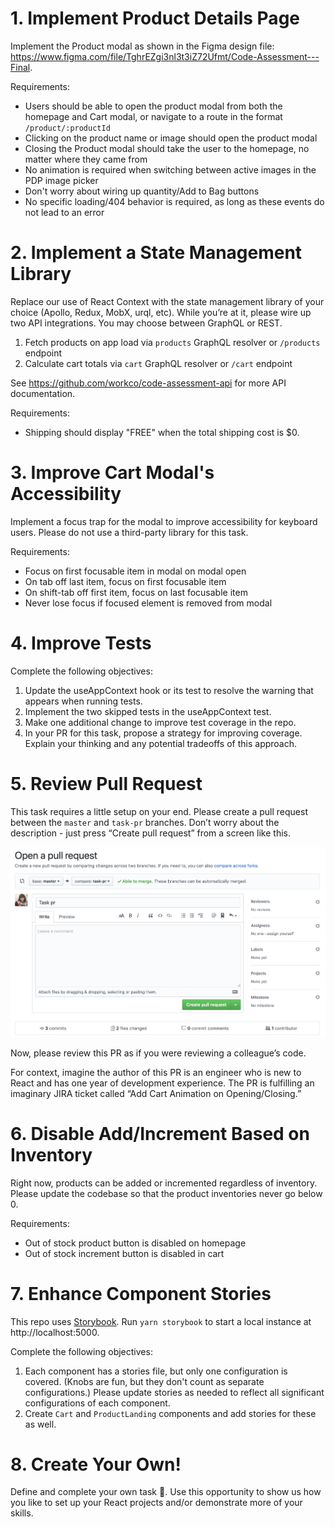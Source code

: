 # 1. Implement Product Details Page

Implement the Product modal as shown in the Figma design file: https://www.figma.com/file/TghrEZgi3nl3t3iZ72Ufmt/Code-Assessment---Final.

Requirements:

- Users should be able to open the product modal from both the homepage and Cart modal, or navigate to a route in the format `/product/:productId`
- Clicking on the product name or image should open the product modal
- Closing the Product modal should take the user to the homepage, no matter where they came from
- No animation is required when switching between active images in the PDP image picker
- Don't worry about wiring up quantity/Add to Bag buttons
- No specific loading/404 behavior is required, as long as these events do not lead to an error

# 2. Implement a State Management Library

Replace our use of React Context with the state management library of your choice (Apollo, Redux, MobX, urql, etc). While you’re at it, please wire up two API integrations. You may choose between GraphQL or REST.

1. Fetch products on app load via `products` GraphQL resolver or `/products` endpoint
2. Calculate cart totals via `cart` GraphQL resolver or `/cart` endpoint

See https://github.com/workco/code-assessment-api for more API documentation.

Requirements:

- Shipping should display "FREE" when the total shipping cost is $0.

# 3. Improve Cart Modal's Accessibility

Implement a focus trap for the modal to improve accessibility for keyboard users. Please do not use a third-party library for this task.

Requirements:

- Focus on first focusable item in modal on modal open
- On tab off last item, focus on first focusable item
- On shift-tab off first item, focus on last focusable item
- Never lose focus if focused element is removed from modal

# 4. Improve Tests

Complete the following objectives:

1. Update the useAppContext hook or its test to resolve the warning that appears when running tests.
2. Implement the two skipped tests in the useAppContext test.
3. Make one additional change to improve test coverage in the repo.
4. In your PR for this task, propose a strategy for improving coverage. Explain your thinking and any potential tradeoffs of this approach.

# 5. Review Pull Request

This task requires a little setup on your end. Please create a pull request between the `master` and `task-pr` branches. Don’t worry about the description - just press “Create pull request” from a screen like this.

![Open PR](./pr-task.png)

Now, please review this PR as if you were reviewing a colleague’s code.

For context, imagine the author of this PR is an engineer who is new to React and has one year of development experience. The PR is fulfilling an imaginary JIRA ticket called “Add Cart Animation on Opening/Closing.”

# 6. Disable Add/Increment Based on Inventory

Right now, products can be added or incremented regardless of inventory. Please update the codebase so that the product inventories never go below 0.

Requirements:

- Out of stock product button is disabled on homepage
- Out of stock increment button is disabled in cart

# 7. Enhance Component Stories

This repo uses [Storybook](https://storybook.js.org/). Run `yarn storybook` to start a local instance at http://localhost:5000.

Complete the following objectives:

1. Each component has a stories file, but only one configuration is covered. (Knobs are fun, but they don't count as separate configurations.) Please update stories as needed to reflect all significant configurations of each component.
2. Create `Cart` and `ProductLanding` components and add stories for these as well.

# 8. Create Your Own!

Define and complete your own task 💪. Use this opportunity to show us how you like to set up your React projects and/or demonstrate more of your skills.